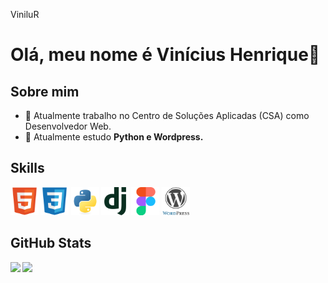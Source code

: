 ViniluR
# Olá, meu nome é Vinícius Henrique👋

## Sobre mim
- 🔭 Atualmente trabalho no Centro de Soluções Aplicadas (CSA) como Desenvolvedor Web.
- 🌱 Atualmente estudo <b>Python<b/> e <b>Wordpress<b/>.

## Skills
<div>
  <img height="45" src="https://raw.githubusercontent.com/devicons/devicon/master/icons/html5/html5-original.svg" alt="html5"/>
  <img height="45" src="https://raw.githubusercontent.com/devicons/devicon/master/icons/css3/css3-original.svg" alt="css3"/>
  <img height="45" src="https://raw.githubusercontent.com/devicons/devicon/master/icons/python/python-original.svg" alt="python"/>
  <img height="45" src="https://raw.githubusercontent.com/devicons/devicon/master/icons/django/django-plain.svg" alt="figma"/>
  <img height="45" src="https://raw.githubusercontent.com/devicons/devicon/master/icons/figma/figma-original.svg" alt="figma"/>
  <img height="45" src="https://raw.githubusercontent.com/devicons/devicon/master/icons/wordpress/wordpress-original.svg" alt="figma"/>
</div>

## GitHub Stats
<div>
  <img height='180em' src="https://github-readme-stats.vercel.app/api?username=vinilur&show_icons=true&theme=dark"/>
  <img height='180em' src="https://github-readme-stats.vercel.app/api/top-langs/?username=vinilur&layout=donut&theme=dark"/>
</div>
